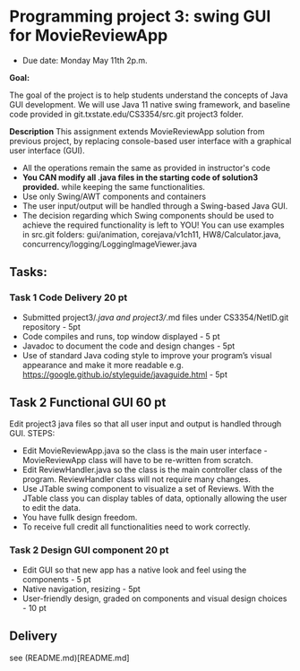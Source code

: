 # Programming project 3: swing GUI for MovieReviewApp
* Due date: Monday May 11th 2p.m.

**Goal:** 

The goal of the project is to help students understand the concepts of Java GUI development.  We will use Java 11 native swing framework, and baseline code provided in git.txstate.edu/CS3354/src.git project3 folder.  


**Description** This assignment extends MovieReviewApp solution from previous project, by replacing console-based user interface with a graphical user interface (GUI). 

* All the operations remain the same as provided in instructor's code
* **You CAN modify  all .java files in the starting code of solution3 provided.** while keeping the same functionalities. 
* Use only Swing/AWT components and containers 
* The user input/output will be handled through a Swing-based Java GUI. 
* The decision regarding which Swing components should be used to achieve the required functionality is left to YOU! You can use examples in src.git folders: gui/animation, corejava/v1ch11, HW8/Calculator.java, concurrency/logging/LoggingImageViewer.java 
  

## Tasks:

### Task 1 Code Delivery 20 pt

* Submitted project3/*.java and project3/*.md files under CS3354/NetID.git repository - 5pt
* Code compiles and runs, top window displayed - 5 pt
* Javadoc to document the code and design changes - 5pt
* Use of standard Java coding style to improve your program’s visual appearance and make it more readable e.g. https://google.github.io/styleguide/javaguide.html - 5pt

## Task 2 Functional GUI 60 pt 

Edit project3 java files so that all user input and output is handled through GUI.  STEPS:
* Edit MovieReviewApp.java so the class is the main user interface - MovieReviewApp class will have to be re-written from scratch. 
* Edit ReviewHandler.java so the class is the main controller class of the program.  ReviewHandler class will not require many changes.
* Use JTable swing component to visualize a set of Reviews. With the JTable class you can display tables of data, optionally allowing the user to edit the data. 
* You have fullk design freedom. 
* To receive full credit all functionalities need to work correctly. 

### Task 2 Design GUI component 20 pt 

* Edit GUI so that new app has a native look and feel using the components - 5 pt
* Native navigation, resizing - 5pt
* User-friendly design, graded on components and visual design choices - 10 pt


## Delivery

see (README.md)[README.md]
